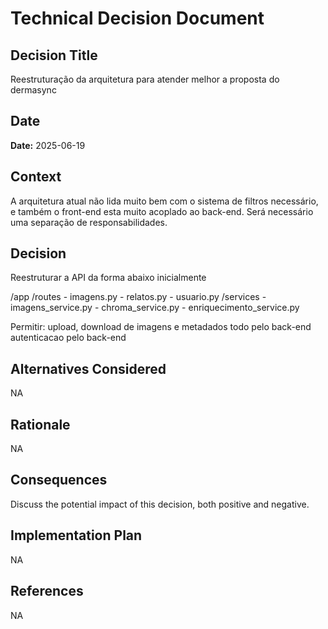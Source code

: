 # Technical Decision Document

## Decision Title
Reestruturação da arquitetura para atender melhor a proposta do dermasync

## Date
**Date:** 2025-06-19

## Context
A arquitetura atual não lida muito bem com o sistema de filtros necessário, e também o front-end esta muito acoplado ao back-end.
Será necessário uma separação de responsabilidades.

## Decision
Reestruturar a API da forma abaixo inicialmente

/app
  /routes
    - imagens.py
    - relatos.py
    - usuario.py
  /services
    - imagens_service.py
    - chroma_service.py
    - enriquecimento_service.py

Permitir: upload, download de imagens e metadados todo pelo back-end
          autenticacao pelo back-end
         

## Alternatives Considered
NA

## Rationale
NA

## Consequences
Discuss the potential impact of this decision, both positive and negative.

## Implementation Plan
NA

## References
NA
